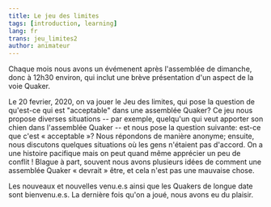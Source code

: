 ```yaml
---
title: Le jeu des limites
tags: [introduction, learning]
lang: fr
trans: jeu_limites2
author: animateur
---
```

Chaque mois nous avons un évémenent après l'assemblée de dimanche, donc à 12h30 environ, qui inclut une brève présentation d'un aspect de la voie Quaker.

Le 20 fevrier, 2020, on va jouer le Jeu des limites, qui pose la question de qu'est-ce qui est "acceptable" dans une assemblée Quaker? Ce jeu nous propose diverses situations -- par exemple, quelqu'un qui veut apporter son chien dans l'assemblée Quaker -- et nous pose la question suivante: est-ce que c'est « acceptable »? Nous répondons de manière anonyme; ensuite, nous discutons quelques situations où les gens n'étaient pas d'accord. On a une histoire pacifique mais on peut quand même apprécier un peu de conflit ! Blague à part, souvent nous avons plusieurs idées de comment une assemblée Quaker « devrait » être, et cela n'est pas une mauvaise chose.

Les nouveaux et nouvelles venu.e.s ainsi que les Quakers de longue date sont bienvenu.e.s. La dernière fois qu'on a joué, nous avons eu du plaisir.
